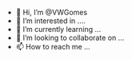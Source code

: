 - 👋 Hi, I’m @VWGomes
- 👀 I’m interested in ....
- 🌱 I’m currently learning ...
- 💞️ I’m looking to collaborate on ...
- 📫 How to reach me ...


<!---
VWGomes/VWGomes is a ✨ special ✨ repository because its `README.md` (this file) appears on your GitHub profile.
You can click the Preview link to take a look at your changes.
--->
